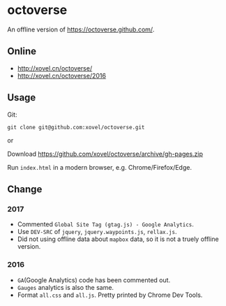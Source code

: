 # octoverse

An offline version of <https://octoverse.github.com/>.

## Online

- <http://xovel.cn/octoverse/>
- <http://xovel.cn/octoverse/2016>

## Usage

Git:
```
git clone git@github.com:xovel/octoverse.git
```

or

Download <https://github.com/xovel/octoverse/archive/gh-pages.zip>

Run `index.html` in a modern browser, e.g. Chrome/Firefox/Edge.

## Change

### 2017

- Commented `Global Site Tag (gtag.js) - Google Analytics`.
- Use `DEV-SRC` of `jquery`, `jquery.waypoints.js`, `rellax.js`.
- Did not using offline data about `mapbox` data, so it is not a truely offline version.

### 2016

- `GA`(Google Analytics) code has been commented out.
- `Gauges` analytics is also the same.
- Format `all.css` and `all.js`. Pretty printed by Chrome Dev Tools.




